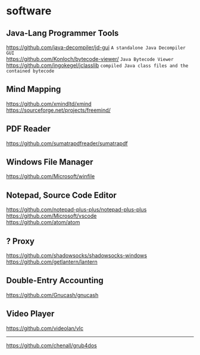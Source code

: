 # software


## Java-Lang Programmer Tools
https://github.com/java-decompiler/jd-gui ``` A standalone Java Decompiler GUI ```    
https://github.com/Konloch/bytecode-viewer/ ``` Java Bytecode Viewer ```    
https://github.com/ingokegel/jclasslib  ``` compiled Java class files and the contained bytecode ```    


## Mind Mapping
https://github.com/xmindltd/xmind    
https://sourceforge.net/projects/freemind/    


## PDF Reader
https://github.com/sumatrapdfreader/sumatrapdf    


## Windows File Manager
https://github.com/Microsoft/winfile    


## Notepad, Source Code Editor
https://github.com/notepad-plus-plus/notepad-plus-plus    
https://github.com/Microsoft/vscode    
https://github.com/atom/atom    


## ? Proxy
https://github.com/shadowsocks/shadowsocks-windows    
https://github.com/getlantern/lantern    


## Double-Entry Accounting
https://github.com/Gnucash/gnucash    


## Video Player
https://github.com/videolan/vlc    


--------

https://github.com/chenall/grub4dos    

